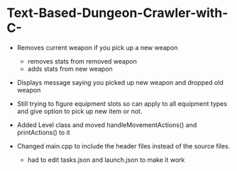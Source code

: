 # Text-Based-Dungeon-Crawler-with-C-

* Removes current weapon if you pick up a new weapon
    * removes stats from removed weapon
    * adds stats from new weapon

* Displays message saying you picked up new weapon and dropped old weapon

* Still trying to figure equipment slots so can apply to all equipment types and give option to pick up new item or not.


* Added Level class and moved handleMovementActions() and printActions() to it
* Changed main.cpp to include the header files instead of the source files.
    * had to edit tasks.json and launch.json to make it work